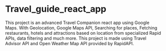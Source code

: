 # Travel_guide_react_app
This  project is an advanced Travel Companion react app using Google Maps. With Geolocation, Google Maps API, Searching for places, Fetching restaurants, hotels and attractions based on location from specialized Rapid APIs, data filtering and much more. This project is made using Travel Advisor API and Open Weather Map API provided by RapidAPI.
